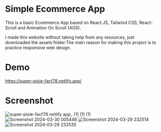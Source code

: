 # Simple Ecommerce App

This is a basic Ecommerce App based on React JS, Tailwind CSS, React-Scroll and Animation On Scroll (AOS).

I made this website without taking help from any resources, just downloaded the assets folder.The main reason for making this project is to practice responsive web design.

# Demo

https://super-pixie-facf78.netlify.app/

# Screenshot

![super-pixie-facf78 netlify app_ (1) (1) (1)](https://github.com/Umair-Web/EcommerceApp1/assets/125777604/a43eb117-a016-4c98-83a6-c865da8a513b)
![Screenshot 2024-03-30 005446](https://github.com/Umair-Web/EcommerceApp1/assets/125777604/e4cb3c44-1ceb-4522-a6aa-8cebfac6ea16)
![Screenshot 2024-03-29 232514](https://github.com/Umair-Web/EcommerceApp1/assets/125777604/46426556-14b1-48dc-890f-e0e82652f56a)
![Screenshot 2024-03-29 232535](https://github.com/Umair-Web/EcommerceApp1/assets/125777604/d9729dc2-a5d9-4ba0-a8af-4bac5309d98f)
